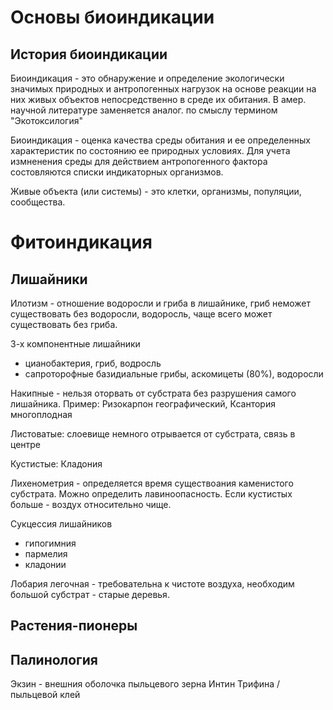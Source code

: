 # Основы биоиндикации

## История биоиндикации

Биоиндикация - это обнаружение и определение экологически значимых природных и антропогенных нагрузок на основе реакции на них живых объектов непосредственно в среде их обитания.
В амер. научной литературе заменяется аналог. по смыслу термином "Экотоксилогия"

Биоиндикация - оценка качества среды обитания и ее определенных характеристик по состоянию ее природных условиях. Для учета измненения среды для действием антропогенного фактора состовляются списки индикаторных организмов.

Живые объекта (или системы) - это клетки, организмы, популяции, сообщества.

# Фитоиндикация

## Лишайники

Илотизм - отношение водоросли и гриба в лишайнике, гриб неможет существовать без водоросли, водоросль, чаще всего может существовать без гриба.

3-х компонентные лишайники
- цианобактерия, гриб, водросль
- сапроторофные базидиальные грибы, аскомицеты (80%), водоросли


Накипные - нельзя оторвать от субстрата без разрушения самого лишайника.
Пример: Ризокарпон географический, Ксантория многоплодная

Листоватые: слоевище немного отрывается от субстрата, связь в центре

Кустистые: Кладония

Лихенометрия - определяется время существоания каменистого субстрата. Можно определить лавиноопасность.
Если кустистых больше - воздух относительно чище.

Сукцессия лишайников
- гипогимния
- пармелия
- кладонии

Лобария легочная - требовательна к чистоте воздуха, необходим большой субстрат - старые деревья.

## Растения-пионеры

## Палинология
Экзин - внешния оболочка пыльцевого зерна
Интин
Трифина / пыльцевой клей


